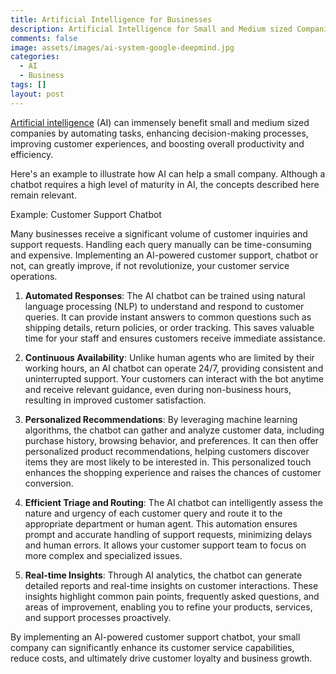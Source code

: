 ```yaml
---
title: Artificial Intelligence for Businesses
description: Artificial Intelligence for Small and Medium sized Companies (SMEs).
comments: false
image: assets/images/ai-system-google-deepmind.jpg
categories:
  - AI
  - Business
tags: []
layout: post
---
```

[Artificial intelligence](/artificial-intelligence/) (AI) can immensely benefit small and medium sized companies by automating tasks, enhancing decision-making processes, improving customer experiences, and boosting overall productivity and efficiency. 

Here's an example to illustrate how AI can help a small company. Although a chatbot requires a high level of maturity in AI, the concepts described here remain relevant.

Example: Customer Support Chatbot

Many businesses receive a significant volume of customer inquiries and support requests. Handling each query manually can be time-consuming and expensive. Implementing an AI-powered customer support, chatbot or not, can greatly improve, if not revolutionize, your customer service operations.

1. **Automated Responses**: The AI chatbot can be trained using natural language processing (NLP) to understand and respond to customer queries. It can provide instant answers to common questions such as shipping details, return policies, or order tracking. This saves valuable time for your staff and ensures customers receive immediate assistance.
    
2. **Continuous Availability**: Unlike human agents who are limited by their working hours, an AI chatbot can operate 24/7, providing consistent and uninterrupted support. Your customers can interact with the bot anytime and receive relevant guidance, even during non-business hours, resulting in improved customer satisfaction.
    
3. **Personalized Recommendations**: By leveraging machine learning algorithms, the chatbot can gather and analyze customer data, including purchase history, browsing behavior, and preferences. It can then offer personalized product recommendations, helping customers discover items they are most likely to be interested in. This personalized touch enhances the shopping experience and raises the chances of customer conversion.
    
4. **Efficient Triage and Routing**: The AI chatbot can intelligently assess the nature and urgency of each customer query and route it to the appropriate department or human agent. This automation ensures prompt and accurate handling of support requests, minimizing delays and human errors. It allows your customer support team to focus on more complex and specialized issues.
    
5. **Real-time Insights**: Through AI analytics, the chatbot can generate detailed reports and real-time insights on customer interactions. These insights highlight common pain points, frequently asked questions, and areas of improvement, enabling you to refine your products, services, and support processes proactively.
    

By implementing an AI-powered customer support chatbot, your small company can significantly enhance its customer service capabilities, reduce costs, and ultimately drive customer loyalty and business growth.